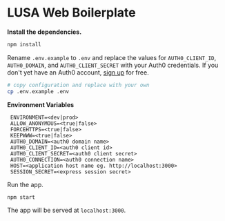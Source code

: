 # LUSA Web Boilerplate

**Install the dependencies.**

```bash
npm install
```

Rename `.env.example` to `.env` and replace the values for `AUTH0_CLIENT_ID`, `AUTH0_DOMAIN`, and `AUTH0_CLIENT_SECRET` with your Auth0 credentials. If you don't yet have an Auth0 account, [sign up](https://auth0.com/signuo) for free.

```bash
# copy configuration and replace with your own
cp .env.example .env
```

**Environment Variables**

```
 ENVIRONMENT=<dev|prod>
 ALLOW_ANONYMOUS=<true|false>
 FORCEHTTPS=<true|false>
 KEEPWWW=<true|false>
 AUTH0_DOMAIN=<auth0 domain name>
 AUTH0_CLIENT_ID=<auth0 client id>
 AUTH0_CLIENT_SECRET=<auth0 client secret>
 AUTH0_CONNECTION=<auth0 connection name>
 HOST=<application host name eg. http://localhost:3000>
 SESSION_SECRET=<express session secret>
```
Run the app.

```bash
npm start
```

The app will be served at `localhost:3000`.
